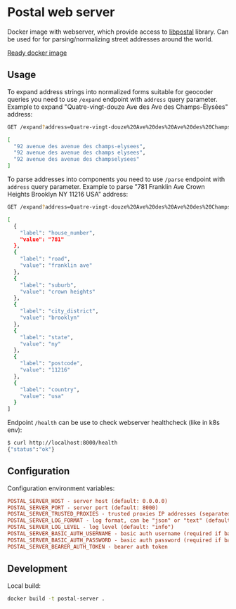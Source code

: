 # Postal web server

Docker image with webserver, which provide access to [libpostal](https://github.com/openvenues/libpostal) library. Can be used for for parsing/normalizing street addresses around the world.

[Ready docker image](https://github.com/le0pard/postal_server/pkgs/container/postal_server)

## Usage

To expand address strings into normalized forms suitable for geocoder queries you need to use `/expand` endpoint with `address` query parameter. Example to expand "Quatre-vingt-douze Ave des Ave des Champs-Élysées" address:

```bash
GET /expand?address=Quatre-vingt-douze%20Ave%20des%20Ave%20des%20Champs-Élysées

[
  "92 avenue des avenue des champs-elysees",
  "92 avenue des avenue des champs elysees",
  "92 avenue des avenue des champselysees"
]
```

To parse addresses into components you need to use `/parse` endpoint with `address` query parameter. Example to parse "781 Franklin Ave Crown Heights Brooklyn NY 11216 USA" address:

```bash
GET /expand?address=Quatre-vingt-douze%20Ave%20des%20Ave%20des%20Champs-Élysées

[
  {
    "label": "house_number",
    "value": "781"
  },
  {
    "label": "road",
    "value": "franklin ave"
  },
  {
    "label": "suburb",
    "value": "crown heights"
  },
  {
    "label": "city_district",
    "value": "brooklyn"
  },
  {
    "label": "state",
    "value": "ny"
  },
  {
    "label": "postcode",
    "value": "11216"
  },
  {
    "label": "country",
    "value": "usa"
  }
]
```

Endpoint `/health` can be use to check webserver healthcheck (like in k8s env):

```bash
$ curl http://localhost:8000/health
{"status":"ok"}
```

## Configuration

Configuration environment variables:

```ini
POSTAL_SERVER_HOST - server host (default: 0.0.0.0)
POSTAL_SERVER_PORT - server port (default: 8000)
POSTAL_SERVER_TRUSTED_PROXIES - trusted proxies IP addresses (separated by comma)
POSTAL_SERVER_LOG_FORMAT - log format, can be "json" or "text" (default: "text")
POSTAL_SERVER_LOG_LEVEL - log level (default: "info")
POSTAL_SERVER_BASIC_AUTH_USERNAME - basic auth username (required if basic auth password is set)
POSTAL_SERVER_BASIC_AUTH_PASSWORD - basic auth password (required if basic auth username is set)
POSTAL_SERVER_BEARER_AUTH_TOKEN - bearer auth token
```

## Development

Local build:

```bash
docker build -t postal-server .
```
